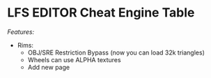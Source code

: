 # LFS EDITOR Cheat Engine Table
_Features:_
- Rims: 
    - OBJ/SRE Restriction Bypass (now you can load 32k triangles)
    - Wheels can use ALPHA textures
    - Add new page
